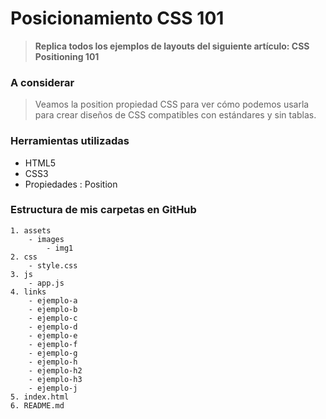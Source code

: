 # Posicionamiento CSS 101 #

> __Replica todos los ejemplos de layouts del siguiente artículo: CSS Positioning 101__


### A considerar ###

> Veamos la position propiedad CSS para ver cómo podemos usarla para crear diseños de CSS compatibles con estándares y sin tablas.


### Herramientas utilizadas ###

- HTML5
- CSS3
- Propiedades : Position

### Estructura de mis carpetas en GitHub ###
```Positioning 101
1. assets
    - images
        - img1
2. css
    - style.css
3. js
    - app.js
4. links
    - ejemplo-a
    - ejemplo-b
    - ejemplo-c
    - ejemplo-d
    - ejemplo-e
    - ejemplo-f
    - ejemplo-g
    - ejemplo-h
    - ejemplo-h2
    - ejemplo-h3
    - ejemplo-j
5. index.html
6. README.md
```